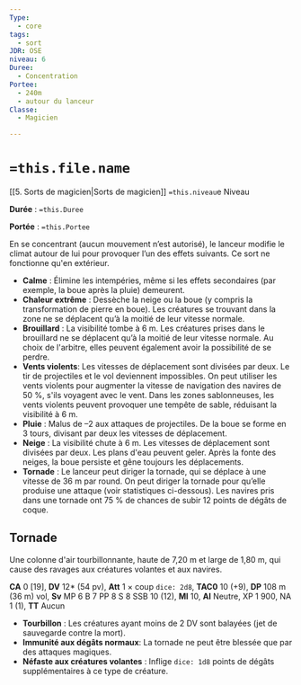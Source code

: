```yaml
---
Type:
  - core
tags:
  - sort
JDR: OSE
niveau: 6
Duree:
  - Concentration
Portee:
  - 240m
  - autour du lanceur
Classe:
  - Magicien

---
```

# `=this.file.name`  

[[5. Sorts de magicien|Sorts de magicien]] `=this.niveau`e Niveau

**Durée** : `=this.Duree` 

**Portée** : `=this.Portee`

En se concentrant (aucun mouvement n’est autorisé), le lanceur modifie le climat autour de lui pour provoquer l’un des effets suivants. Ce sort ne fonctionne qu'en extérieur.

- **Calme** : Élimine les intempéries, même si les effets secondaires (par exemple, la boue après la pluie) demeurent.
- **Chaleur extrême** : Dessèche la neige ou la boue (y compris la transformation de pierre en boue). Les créatures se trouvant dans la zone ne se déplacent qu’à la moitié de leur vitesse normale.
- **Brouillard** : La visibilité tombe à 6 m. Les créatures prises dans le brouillard ne se déplacent qu’à la moitié de leur vitesse normale. Au choix de l'arbitre, elles peuvent également avoir la possibilité de se perdre.
- **Vents violents**: Les vitesses de déplacement sont divisées par deux. Le tir de projectiles et le vol deviennent impossibles. On peut utiliser les vents violents pour augmenter la vitesse de navigation des navires de 50 %, s'ils voyagent avec le vent. Dans les zones sablonneuses, les vents violents peuvent provoquer une tempête de sable, réduisant la visibilité à 6 m.
- **Pluie** : Malus de –2 aux attaques de projectiles. De la boue se forme en 3 tours, divisant par deux les vitesses de déplacement.
- **Neige** : La visibilité chute à 6 m. Les vitesses de déplacement sont divisées par deux. Les plans d'eau peuvent geler. Après la fonte des neiges, la boue persiste et gêne toujours les déplacements.
- **Tornade** : Le lanceur peut diriger la tornade, qui se déplace à une vitesse de 36 m par round. On peut diriger la tornade pour qu’elle produise une attaque (voir statistiques ci-dessous). Les navires pris dans une tornade ont 75 % de chances de subir 12 points de dégâts de coque.

## Tornade
Une colonne d'air tourbillonnante, haute de 7,20 m et large de 1,80 m, qui cause des ravages aux créatures volantes et aux navires.

**CA** 0 [19], **DV** 12* (54 pv), **Att** 1 × coup `dice: 2d8`, **TAC0** 10 (+9), **DP** 108 m (36 m) vol, **Sv** MP 6 B 7 PP 8 S 8 SSB 10 (12), **Ml** 10, **Al** Neutre, XP 1 900, NA 1 (1), **TT** Aucun

- **Tourbillon** : Les créatures ayant moins de 2 DV sont balayées (jet de sauvegarde contre la mort).
- **Immunité aux dégâts normaux**: La tornade ne peut être blessée que par des attaques magiques.
- **Néfaste aux créatures volantes** : Inflige `dice: 1d8` points de dégâts supplémentaires à ce type de créature.